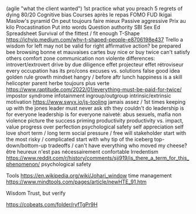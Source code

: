 
(agile "what the client wanted")
1st practice what you preach
5 regrets of dying
80/20
Cognitive bias
Courses après le repas
FOMO
FUD
Ikigai
Maslow's pyramid
On peut toujours faire mieux
Passive aggressive
Prix au kilo
Procastination
Put into words
Question authority
SBI
Sex Ed
Spreadsheet
Survival of the fittest / fit enough
T-Shape https://jchyip.medium.com/why-t-shaped-people-e8706198e437
Trello
a wisdom for left may not be valid for right
affirmative action?
be prepared
bee browsing
bonne et mauvaises cartes
buy nice or buy twice
can't satisfy others
comfort zone
communication non violente
differences: introvert/extrovert
drive by
due diligence
effet projecteur
effet rétroviseur
every occupation has its pro/cons
excuses vs. solutions
false good idea
golden rule
growth mindset
hangry / before aftr lunch
happiness is a skill
helicopter parent
herbe toujours plus verte
https://www.raptitude.com/2022/01/everything-must-be-paid-for-twice/
impostor syndrome
infotainment
ingroup/outgroup
intrinsic/extrinsic motivation https://www.swyx.io/js-tooling
jamais assez / 1st times
keeping up with the jones
leader must never ask sth they couldn't do
leadership is for everyone
leadership is for everyone
naiveté: abus sexuels, mafia
non violence
picture the success
priming
productivity
productivity vs. impact, value
progress over perfection
psychological safety
self appreciation
self love
short term / long term
social pressure / free will
stakeholder
start with the most risky / complicated
start with why
tip of the iceberg
top-down/bottom-up
tradeoffs / can't have everything
who moved my cheese?
être heureux n'est pas nécessairement confortable
Irredentism https://www.reddit.com/r/history/comments/sji919/is_there_a_term_for_this_phenomenon/
psychological safety

Tools
https://en.wikipedia.org/wiki/Johari_window
time management
https://www.mindtools.com/pages/article/newHTE_91.htm

Wisdom
Trust, but verify


https://cobeats.com/folder/ryfTgPr9H

